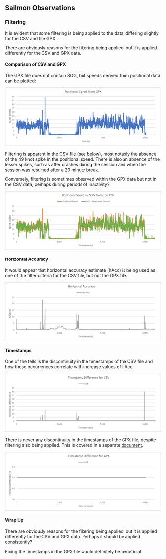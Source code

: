 ## Sailmon Observations

### Filtering

It is evident that some filtering is being applied to the data, differing slightly for the CSV and the GPX.

There are obviously reasons for the filtering being applied, but it is applied differently for the CSV and GPX data.



#### Comparison of CSV and GPX

The GPX file does not contain SOG, but speeds derived from positional data can be plotted:

![gpx-speed.png](img/gpx-speed.png)

Filtering is apparent in the CSV file (see below), most notably the absence of the 49 knot spike in the positional speed. There is also an absence of the lesser spikes, such as after crashes during the session and when the session was resumed after a 20 minute break.

Conversely, filtering is sometimes observed within the GPX data but not in the CSV data, perhaps during periods of inactivity?

![csv-speed](img/csv-speed.png)



#### Horizontal Accuracy

It would appear that horizontal accuracy estimate (hAcc) is being used as one of the filter criteria for the CSV file, but not the GPX file.

![csv-hacc](img/csv-hacc.png)



#### Timestamps

One of the tells is the discontinuity in the timestamps of the CSV file and how these occurrences correlate with increase values of hAcc.

![csv-tsdiff](img/csv-tsdiff.png)



There is never any discontinuity in the timestamps of the GPX file, despite filtering also being applied. This is covered in a separate [document](timestamps.md).

![gpx-tsdiff](img/gpx-tsdiff.png)



#### Wrap Up

There are obviously reasons for the filtering being applied, but it is applied differently for the CSV and GPX data. Perhaps it should be applied consistently?

Fixing the timestamps in the GPX file would definitely be beneficial.
